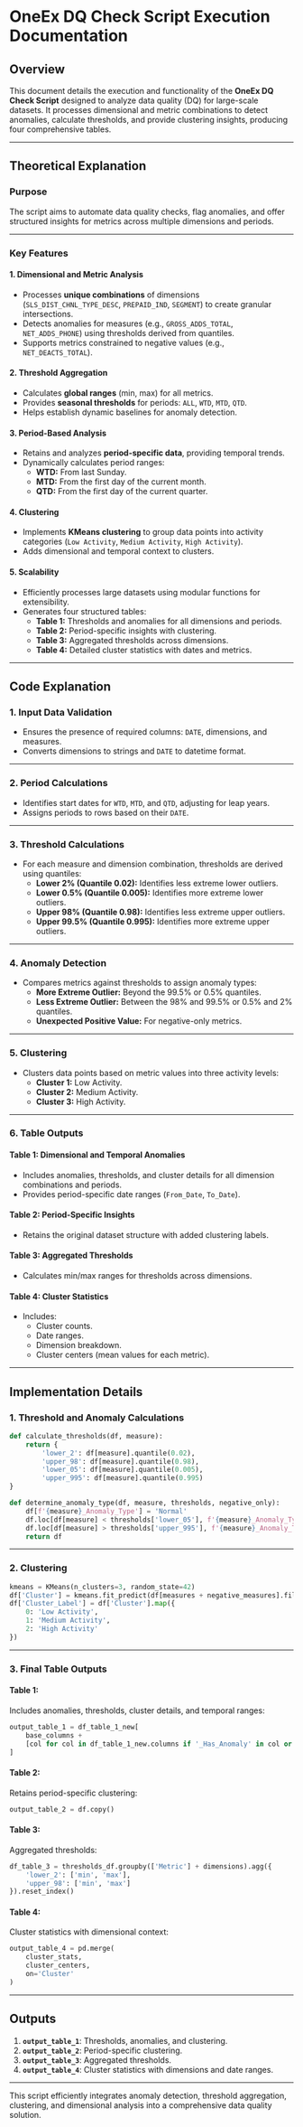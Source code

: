 # OneEx DQ Check Script Execution Documentation

## Overview

This document details the execution and functionality of the **OneEx DQ Check Script** designed to analyze data quality (DQ) for large-scale datasets. It processes dimensional and metric combinations to detect anomalies, calculate thresholds, and provide clustering insights, producing four comprehensive tables.

---

## Theoretical Explanation

### **Purpose**
The script aims to automate data quality checks, flag anomalies, and offer structured insights for metrics across multiple dimensions and periods.

---

### **Key Features**

#### **1. Dimensional and Metric Analysis**
- Processes **unique combinations** of dimensions (`SLS_DIST_CHNL_TYPE_DESC`, `PREPAID_IND`, `SEGMENT`) to create granular intersections.
- Detects anomalies for measures (e.g., `GROSS_ADDS_TOTAL`, `NET_ADDS_PHONE`) using thresholds derived from quantiles.
- Supports metrics constrained to negative values (e.g., `NET_DEACTS_TOTAL`).

#### **2. Threshold Aggregation**
- Calculates **global ranges** (min, max) for all metrics.
- Provides **seasonal thresholds** for periods: `ALL`, `WTD`, `MTD`, `QTD`.
- Helps establish dynamic baselines for anomaly detection.

#### **3. Period-Based Analysis**
- Retains and analyzes **period-specific data**, providing temporal trends.
- Dynamically calculates period ranges:
  - **WTD:** From last Sunday.
  - **MTD:** From the first day of the current month.
  - **QTD:** From the first day of the current quarter.

#### **4. Clustering**
- Implements **KMeans clustering** to group data points into activity categories (`Low Activity`, `Medium Activity`, `High Activity`).
- Adds dimensional and temporal context to clusters.

#### **5. Scalability**
- Efficiently processes large datasets using modular functions for extensibility.
- Generates four structured tables:
  - **Table 1:** Thresholds and anomalies for all dimensions and periods.
  - **Table 2:** Period-specific insights with clustering.
  - **Table 3:** Aggregated thresholds across dimensions.
  - **Table 4:** Detailed cluster statistics with dates and metrics.

---

## Code Explanation

### **1. Input Data Validation**
- Ensures the presence of required columns: `DATE`, dimensions, and measures.
- Converts dimensions to strings and `DATE` to datetime format.

---

### **2. Period Calculations**
- Identifies start dates for `WTD`, `MTD`, and `QTD`, adjusting for leap years.
- Assigns periods to rows based on their `DATE`.

---

### **3. Threshold Calculations**
- For each measure and dimension combination, thresholds are derived using quantiles:
  - **Lower 2% (Quantile 0.02):** Identifies less extreme lower outliers.
  - **Lower 0.5% (Quantile 0.005):** Identifies more extreme lower outliers.
  - **Upper 98% (Quantile 0.98):** Identifies less extreme upper outliers.
  - **Upper 99.5% (Quantile 0.995):** Identifies more extreme upper outliers.

---

### **4. Anomaly Detection**
- Compares metrics against thresholds to assign anomaly types:
  - **More Extreme Outlier:** Beyond the 99.5% or 0.5% quantiles.
  - **Less Extreme Outlier:** Between the 98% and 99.5% or 0.5% and 2% quantiles.
  - **Unexpected Positive Value:** For negative-only metrics.

---

### **5. Clustering**
- Clusters data points based on metric values into three activity levels:
  - **Cluster 1:** Low Activity.
  - **Cluster 2:** Medium Activity.
  - **Cluster 3:** High Activity.

---

### **6. Table Outputs**

#### **Table 1: Dimensional and Temporal Anomalies**
- Includes anomalies, thresholds, and cluster details for all dimension combinations and periods.
- Provides period-specific date ranges (`From_Date`, `To_Date`).

#### **Table 2: Period-Specific Insights**
- Retains the original dataset structure with added clustering labels.

#### **Table 3: Aggregated Thresholds**
- Calculates min/max ranges for thresholds across dimensions.

#### **Table 4: Cluster Statistics**
- Includes:
  - Cluster counts.
  - Date ranges.
  - Dimension breakdown.
  - Cluster centers (mean values for each metric).

---

## Implementation Details

### **1. Threshold and Anomaly Calculations**
```python
def calculate_thresholds(df, measure):
    return {
        'lower_2': df[measure].quantile(0.02),
        'upper_98': df[measure].quantile(0.98),
        'lower_05': df[measure].quantile(0.005),
        'upper_995': df[measure].quantile(0.995)
}
```

```python
def determine_anomaly_type(df, measure, thresholds, negative_only):
    df[f'{measure}_Anomaly_Type'] = 'Normal'
    df.loc[df[measure] < thresholds['lower_05'], f'{measure}_Anomaly_Type'] = 'More Extreme Outlier'
    df.loc[df[measure] > thresholds['upper_995'], f'{measure}_Anomaly_Type'] = 'More Extreme Outlier'
    return df
```

---

### **2. Clustering**
```python
kmeans = KMeans(n_clusters=3, random_state=42)
df['Cluster'] = kmeans.fit_predict(df[measures + negative_measures].fillna(0))
df['Cluster_Label'] = df['Cluster'].map({
    0: 'Low Activity',
    1: 'Medium Activity',
    2: 'High Activity'
})
```

---

### **3. Final Table Outputs**

#### **Table 1:**
Includes anomalies, thresholds, cluster details, and temporal ranges:
```python
output_table_1 = df_table_1_new[
    base_columns + 
    [col for col in df_table_1_new.columns if '_Has_Anomaly' in col or '_Anomaly_Details' in col]
]
```

#### **Table 2:**
Retains period-specific clustering:
```python
output_table_2 = df.copy()
```

#### **Table 3:**
Aggregated thresholds:
```python
df_table_3 = thresholds_df.groupby(['Metric'] + dimensions).agg({
    'lower_2': ['min', 'max'],
    'upper_98': ['min', 'max']
}).reset_index()
```

#### **Table 4:**
Cluster statistics with dimensional context:
```python
output_table_4 = pd.merge(
    cluster_stats,
    cluster_centers,
    on='Cluster'
)
```

---

## Outputs
1. **`output_table_1`**: Thresholds, anomalies, and clustering.
2. **`output_table_2`**: Period-specific clustering.
3. **`output_table_3`**: Aggregated thresholds.
4. **`output_table_4`**: Cluster statistics with dimensions and date ranges.

---

This script efficiently integrates anomaly detection, threshold aggregation, clustering, and dimensional analysis into a comprehensive data quality solution.
